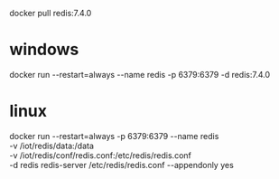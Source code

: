 docker pull redis:7.4.0

# windows
docker run --restart=always  --name redis -p 6379:6379 -d redis:7.4.0

# linux
docker run --restart=always -p 6379:6379 --name redis \
-v /iot/redis/data:/data \
-v /iot/redis/conf/redis.conf:/etc/redis/redis.conf \
-d redis redis-server /etc/redis/redis.conf --appendonly yes
